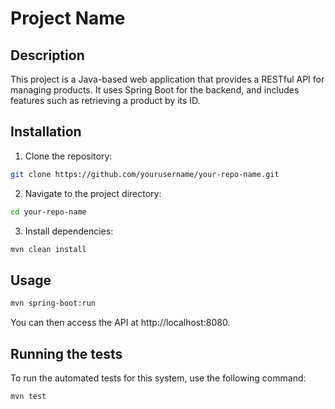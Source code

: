 # Project Name

## Description

This project is a Java-based web application that provides a RESTful API for managing products. It uses Spring Boot for the backend, and includes features such as retrieving a product by its ID.

## Installation

1. Clone the repository:

```bash
git clone https://github.com/yourusername/your-repo-name.git
```

2. Navigate to the project directory:

```bash
cd your-repo-name
```

3. Install dependencies:

```bash
mvn clean install
```

## Usage

```bash
mvn spring-boot:run
```

You can then access the API at http://localhost:8080.


## Running the tests

To run the automated tests for this system, use the following command:

```bash
mvn test
```

